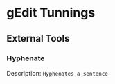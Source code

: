 gEdit Tunnings
==============

External Tools
--------------

### Hyphenate

Description: `Hyphenates a sentence`

